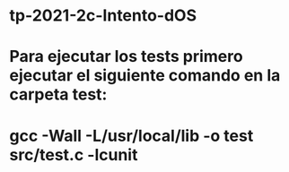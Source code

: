 # tp-2021-2c-Intento-dOS


# Para ejecutar los tests primero ejecutar el siguiente comando en la carpeta test: 

#  gcc -Wall -L/usr/local/lib -o test src/test.c -lcunit